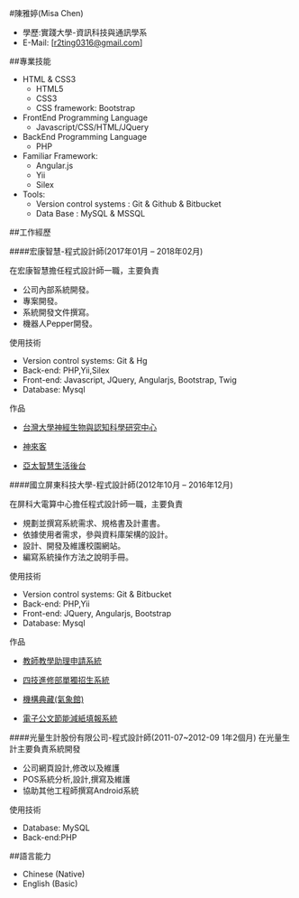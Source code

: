 #陳雅婷(Misa Chen)

- 學歷:實踐大學-資訊科技與通訊學系 
- E-Mail: [r2ting0316@gmail.com]

##專業技能

- HTML & CSS3
	- HTML5
	- CSS3
	- CSS framework: Bootstrap
- FrontEnd Programming Language
	- Javascript/CSS/HTML/JQuery
- BackEnd Programming Language
	- PHP
- Familiar Framework:
	- Angular.js
	- Yii 
	- Silex
- Tools:
	- Version control systems : Git & Github & Bitbucket
	- Data Base : MySQL & MSSQL 

##工作經歷

####宏康智慧-程式設計師(2017年01月 – 2018年02月)

在宏康智慧擔任程式設計師一職，主要負責

- 公司內部系統開發。
- 專案開發。
- 系統開發文件撰寫。
- 機器人Pepper開發。

使用技術

- Version control systems: Git & Hg
- Back-end: PHP,Yii,Silex
- Front-end: Javascript, JQuery, Angularjs, Bootstrap, Twig
- Database: Mysql


作品

- [台灣大學神經生物與認知科學研究中心](http://neuroscience.ntu.edu.tw)
 
- [神來客](https://fweb.sunlyc.com/)

- [亞太智慧生活後台](http://smartbadge.hcinnovation.tw/seback/web/)



####國立屏東科技大學-程式設計師(2012年10月 – 2016年12月)

在屏科大電算中心擔任程式設計師一職，主要負責

- 規劃並撰寫系統需求、規格書及計畫書。
- 依據使用者需求，參與資料庫架構的設計。
- 設計、開發及維護校園網站。
- 編寫系統操作方法之說明手冊。

使用技術

- Version control systems: Git & Bitbucket
- Back-end: PHP,Yii
- Front-end: JQuery, Angularjs, Bootstrap
- Database: Mysql


作品

- [教師教學助理申請系統](https://elearning.npust.edu.tw/ta/)
 
- [四技進修部單獨招生系統](http://4enroll.npust.edu.tw/4enroll)

- [機構典藏(氣象館)](http://140.127.4.157/sw/)

- [電子公文節能減紙填報系統](http://140.127.4.206/)


####光量生計股份有限公司-程式設計師(2011-07~2012-09 1年2個月)
在光量生計主要負責系統開發

- 公司網頁設計,修改以及維護
- POS系統分析,設計,撰寫及維護
- 協助其他工程師撰寫Android系統

使用技術

- Database: MySQL
- Back-end:PHP


##語言能力

- Chinese (Native)
- English (Basic)



